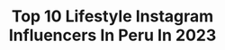 ---
title: Top 10 Lifestyle Instagram Influencers In Peru In 2023
description: >-
  Find top lifestyle Instagram influencers in Peru in 2023. Most popular hashtags: #ootd #mood #photoshoot.
platform: Instagram
hits: 96
text_top: Identify the most popular Instagram profiles on inBeat.
text_bottom: Our database has 96 Instagram influencers like this in Peru for you to pitch.
profiles:
  - username: "taliaechecopar"
    fullname: >-
      Talía Echecopar
    bio: >-
      Fashion & Lifestyle Creator My Brand: @_inmaculada 📍Lima Mira la nueva colección de mi marca de ropa aquí ✨ ⬇️
    location: "Peru"
    followers: 143310
    engagement: 82
    commentsToLikes: 0.019542
    id: ck138g9vgg35s0i19a2m2hipf
    verified: true
    hashtags: "#modaperu, #moda, #styleinspo, #navidadperu"
  - username: "claudialb01"
    fullname: >-
      Maria Claudia Lastarria
    bio: >-
      📍Lima, Perú 🇵🇪 26/08 🎉 @trendsinnovation 🏃🏽‍♀️🛍 @believebymc 👗 Healthy Lifestyle 🏋🏽‍♀️🍏 Estudiante de la UL 📚 Paz y Amor ❤️
    location: "Peru"
    followers: 595010
    engagement: 417
    commentsToLikes: 0.014030
    id: ck8tczb9i19h00j785npmxguo
    verified: false
    hashtags: "#cancun, #mexico2020"
  - username: "kironyt"
    fullname: >-
      KIRON
    bio: >-
      Iván Creador de contenido con más de 1.5 Millones de seguidores - ✈️ Lifestyle / Viajes / Gaming - 📩 Contacto: kironyt@gmail.com 📍 Madrid / Asturias
    location: "Peru"
    followers: 86878
    engagement: 163
    commentsToLikes: 0.032736
    id: ck5ztv26j16d70i14sabo1m0r
    verified: false
    hashtags: "#menfashion, #madrid, #emojis, #menoutfits"
  - username: "antonellaleguab"
    fullname: >-
      Anto Legua B
    bio: >-
      Founder @el_closetdeanto @beautyfashion.peru Girl Boss | Fashion | Travel | Lifestyle ✉ antonellaleguab@gmail.com 📌 Perú
    location: "Peru"
    followers: 79204
    engagement: 39
    commentsToLikes: 0.249237
    id: ck6u904yrupf20j711z5lc25b
    verified: false
    hashtags: "#bicentenario, #nyc, #maquillatepararegresarperu, #8m"
  - username: "alessandra.salazar"
    fullname: >-
      Alessandra Salazar
    bio: >-
      Estudiante de publicidad📍Based in Lima 🎒 Travel | Reader | Fashion | Lifestyle
    location: "Peru"
    followers: 7133
    engagement: 427
    commentsToLikes: 0.079732
    id: ck8t1m991w8eu0j78q7w267lq
    verified: false
    hashtags: ""
  - username: "margotvaldez"
    fullname: >-
      🤍 𝕸𝖆𝖗𝖌𝖔𝖙 𝖁𝖆𝖑𝖉𝖊𝖟 🤍
    bio: >-
      YouTube ✨ Tiktok ✨ Lifestyle Tiktok: margocitavaldez (+150k) Cod Rappi: margotvaldez 🛵 Shein code: SV1232 STORE:@margotvaldez.store Último Video👇🏼
    location: "Peru"
    followers: 65391
    engagement: 349
    commentsToLikes: 0.078681
    id: ck5bxst6yocqq0i117t7ri0l8
    verified: false
    hashtags: "#aesthetic, #mood, #details, #ootd"
  - username: "jardelgodoyph"
    fullname: >-
      Jardel Godoy 📷
    bio: >-
      ❤️ Fotografo en @capturelove.ph 🔶 Co-fundador @futuremedia.pe 💻 Adm @igersica /Team @igersperu 📷 LifeStyle 📍 Perú 📩 jardelgodoyph@gmail.com
    location: "Peru"
    followers: 17839
    engagement: 264
    commentsToLikes: 0.043205
    id: ck137damnaz1p0i19vfzblo1b
    verified: false
    hashtags: "#portrait, #mayrodphotos, #lifestyle, #portraitshoot"
  - username: "aleventuro"
    fullname: >-
      Alexandra Venturo
    bio: >-
      Mami de Aria 👼🏽💓 Pastelera y Cocinera Fundadora y Creadora de @laneverafit Healthy Lifestyle💚 ♏️ Scorpio 👁
    location: "Peru"
    followers: 47453
    engagement: 290
    commentsToLikes: 0.010655
    id: ck6tisb7j1bsv0j718bgp7ozy
    verified: false
    hashtags: "#blessed, #mybaby, #beach, #babygirl"
  - username: "limiley"
    fullname: >-
      F E R L I M A🤍
    bio: >-
      🥑 Healthy Lifestyle @thehealthylima fer.lima@cflw.mx Inhale love, exhale hate.
    location: "Peru"
    followers: 40468
    engagement: 392
    commentsToLikes: 0.027733
    id: ckapauk9dxj0a0i78qjyx55jn
    verified: false
    hashtags: "#outfits, #likeforfollow, #lingerie, #hair"
  - username: "mafevillanueva19"
    fullname: >-
      MAFE VILLANUEVA
    bio: >-
      Moda & Lifestyle. Founder @letradorada Lima - Perú. 📩 mafeferrer1919@gmail.com TikTok: mafevillanueva19
    location: "Peru"
    followers: 18887
    engagement: 340
    commentsToLikes: 0.014007
    id: ck138u55ei1660i197uo03srr
    verified: false
    hashtags: ""
---